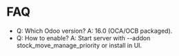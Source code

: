 # FAQ

- Q: Which Odoo version? A: 16.0 (OCA/OCB packaged).
- Q: How to enable? A: Start server with --addon stock_move_manage_priority or install in UI.
